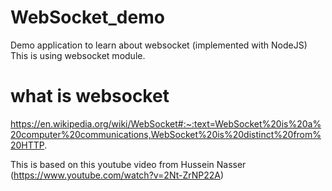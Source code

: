 # WebSocket_demo
Demo application to learn about websocket (implemented with NodeJS)
This is using websocket module.

# what is websocket
https://en.wikipedia.org/wiki/WebSocket#:~:text=WebSocket%20is%20a%20computer%20communications,WebSocket%20is%20distinct%20from%20HTTP.

This is based on this youtube video from Hussein Nasser (https://www.youtube.com/watch?v=2Nt-ZrNP22A)
